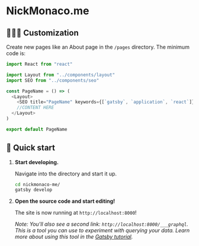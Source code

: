 # NickMonaco.me

## 👨🏻‍💻 Customization

Create new pages like an About page in the `/pages` directory.
The minimum code is:

```js
import React from "react"

import Layout from "../components/layout"
import SEO from "../components/seo"

const PageName = () => (
  <Layout>
    <SEO title="PageName" keywords={[`gatsby`, `application`, `react`]} />
    //CONTENT HERE
  </Layout>
)

export default PageName
```

## 🚀 Quick start

1.  **Start developing.**

    Navigate into the directory and start it up.

    ```sh
    cd nickmonaco-me/
    gatsby develop
    ```

2.  **Open the source code and start editing!**

    The site is now running at `http://localhost:8000`!

    _Note: You'll also see a second link: _`http://localhost:8000/___graphql`_. This is a tool you can use to experiment with querying your data. Learn more about using this tool in the [Gatsby tutorial](https://www.gatsbyjs.org/tutorial/part-five/#introducing-graphiql)._